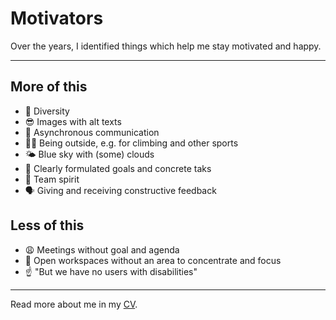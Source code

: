 # Motivators

Over the years, I identified things which help me stay motivated and happy.

---

## More of this

- 👋 Diversity
- 😎 Images with alt texts
- 💬 Asynchronous communication
- 🧗‍♀️ Being outside, e.g. for climbing and other sports
- 🌤 Blue sky with (some) clouds
- 🎯 Clearly formulated goals and concrete taks
- 🙌 Team spirit
- 🗣 Giving and receiving constructive feedback

## Less of this

- 😩 Meetings without goal and agenda
- 🙉 Open workspaces without an area to concentrate and focus
- ☝️ "But we have no users with disabilities"

---

Read more about me in my [CV][cv].

[cv]: /about/cv/
